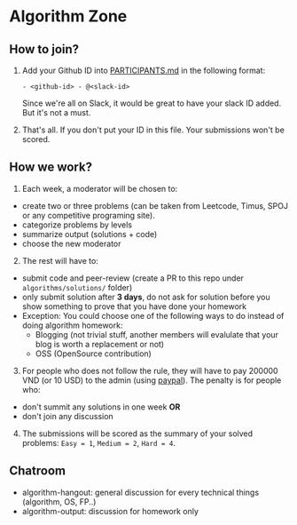 # Algorithm Zone

## How to join?

1. Add your Github ID into [PARTICIPANTS.md](PARTICIPANTS.md) in the following format:

   ```
   - <github-id> - @<slack-id>
   ```
   
   Since we're all on Slack, it would be great to have your slack ID added. But it's not a must.
   
2. That's all. If you don't put your ID in this file. Your submissions won't be scored.

## How we work?

1. Each week, a moderator will be chosen to:

- create two or three problems (can be taken from Leetcode, Timus, SPOJ or any competitive programing site).
- categorize problems by levels
- summarize output (solutions + code)
- choose the new moderator

2. The rest will have to:

- submit code and peer-review (create a PR to this repo under `algorithms/solutions/` folder)
- only submit solution after **3 days**, do not ask for solution before you show something to prove that you have done your homework
- Exception: You could choose one of the following ways to do instead of doing algorithm homework:
  * Blogging (not trivial stuff, another members will evalulate that your blog is worth a replacement or not)
  * OSS (OpenSource contribution)

3. For people who does not follow the rule, they will have to pay 200000 VND (or
   10 USD) to the admin (using [paypal](https://paypal.me/hieuk09)). The penalty is for people who:

- don't summit any solutions in one week **OR**
- don't join any discussion

4. The submissions will be scored as the summary of your solved problems: `Easy = 1`, `Medium = 2`, `Hard = 4`.

## Chatroom
- algorithm-hangout: general discussion for every technical things (algorithm, OS, FP..)
- algorithm-output: discussion for homework only
